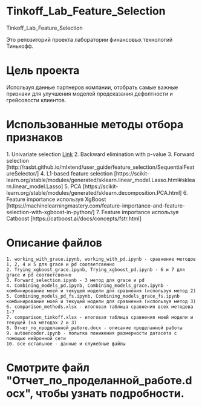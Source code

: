 ﻿# Tinkoff_Lab_Feature_Selection
 Tinkoff_Lab_Feature_Selection
 
 Это репозиторий проекта лаборатории финансовых технологий Тинькофф.
# Цель проекта
Используя данные партнеров компании, отобрать самые важные признаки для улучшения моделей предсказания дефолтности и грейсовости     клиентов.

# Использованные методы отбора признаков
<html>
    1. Univariate selection 
    <a href="https://scikit-learn.org/stable/auto_examples/feature_selection/plot_feature_selection">Link<a/>
    2. Backward elimination with p-value 
    <https://medium.com/@mayankshah_85820/machine-learning-feature-selection-with-backward-elimination-955894654026>
    3. Forward selection 
    [http://rasbt.github.io/mlxtend/user_guide/feature_selection/SequentialFeatureSelector/]
    4.  L1-based feature selection 
    [https://scikit-learn.org/stable/modules/generated/sklearn.linear_model.Lasso.html#sklearn.linear_model.Lasso]
    5. PCA
    [https://scikit-learn.org/stable/modules/generated/sklearn.decomposition.PCA.html]
    6. Feature importance используя XgBoost
    [https://machinelearningmastery.com/feature-importance-and-feature-selection-with-xgboost-in-python/]
    7. Feature importance используя Catboost
    [https://catboost.ai/docs/concepts/fstr.html]
<html/>
    
 # Описание файлов
    1. working_with_grace.ipynb, working_with_pd.ipynb - сравнение методов 1, 2, 4 и 5 для grace и pd соответсвенно
    2. Trying_xgboost_grace.ipynb, Trying_xgboost_pd.ipynb - 6 и 7 для grace и pd соответсвенно
    3. Forward_selection.ipynb - 3 метод для grace и pd
    4. Combining_models_pd.ipynb, Combining_models_grace.ipynb - комбинирование моей и текущей модели для сравнения (используя метод 2)
    5. Combining_models_pd_fs.ipynb, Combining_models_grace_fs.ipynb  комбинирование моей и текущей модели для сравнения (используя метод 3)
    6. comparison_methods.xlsx - итоговая таблица сравнения всех методова 1-7
    7. comparison_tinkoff.xlsx - итоговая таблица сравнения моей модели и текущей (на методах 2 и 3)
    8. Отчет_по_проделанной_работе.docx - описание проделанной работы
    9. autoencoder.ipynb - попытка понижения размерности датасета с помощью нейронной сети
    10. все остальное - данные и служебные файлы

 # Смотрите файл "Отчет_по_проделанной_работе.docx", чтобы узнать подробности.
